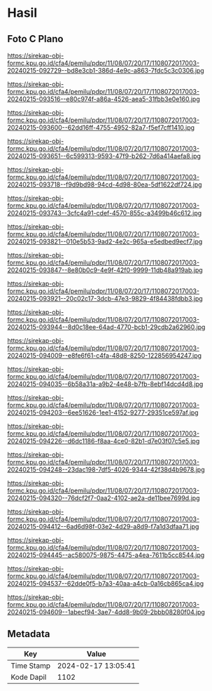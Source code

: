 # Hasil

## Foto C Plano

https://sirekap-obj-formc.kpu.go.id/cfa4/pemilu/pdpr/11/08/07/20/17/1108072017003-20240215-092729--bd8e3cb1-386d-4e9c-a863-7fdc5c3c0306.jpg

https://sirekap-obj-formc.kpu.go.id/cfa4/pemilu/pdpr/11/08/07/20/17/1108072017003-20240215-093516--e80c974f-a86a-4526-aea5-31fbb3e0e160.jpg

https://sirekap-obj-formc.kpu.go.id/cfa4/pemilu/pdpr/11/08/07/20/17/1108072017003-20240215-093600--62dd16ff-4755-4952-82a7-f5ef7cff1410.jpg

https://sirekap-obj-formc.kpu.go.id/cfa4/pemilu/pdpr/11/08/07/20/17/1108072017003-20240215-093651--6c599313-9593-47f9-b262-7d6a414aefa8.jpg

https://sirekap-obj-formc.kpu.go.id/cfa4/pemilu/pdpr/11/08/07/20/17/1108072017003-20240215-093718--f9d9bd98-94cd-4d98-80ea-5df1622df724.jpg

https://sirekap-obj-formc.kpu.go.id/cfa4/pemilu/pdpr/11/08/07/20/17/1108072017003-20240215-093743--3cfc4a91-cdef-4570-855c-a3499b46c612.jpg

https://sirekap-obj-formc.kpu.go.id/cfa4/pemilu/pdpr/11/08/07/20/17/1108072017003-20240215-093821--010e5b53-9ad2-4e2c-965a-e5edbed9ecf7.jpg

https://sirekap-obj-formc.kpu.go.id/cfa4/pemilu/pdpr/11/08/07/20/17/1108072017003-20240215-093847--8e80b0c9-4e9f-42f0-9999-11db48a919ab.jpg

https://sirekap-obj-formc.kpu.go.id/cfa4/pemilu/pdpr/11/08/07/20/17/1108072017003-20240215-093921--20c02c17-3dcb-47e3-9829-4f84438fdbb3.jpg

https://sirekap-obj-formc.kpu.go.id/cfa4/pemilu/pdpr/11/08/07/20/17/1108072017003-20240215-093944--8d0c18ee-64ad-4770-bcb1-29cdb2a62960.jpg

https://sirekap-obj-formc.kpu.go.id/cfa4/pemilu/pdpr/11/08/07/20/17/1108072017003-20240215-094009--e8fe6f61-c4fa-48d8-8250-122856954247.jpg

https://sirekap-obj-formc.kpu.go.id/cfa4/pemilu/pdpr/11/08/07/20/17/1108072017003-20240215-094035--6b58a31a-a9b2-4e48-b7fb-8ebf14dcd4d8.jpg

https://sirekap-obj-formc.kpu.go.id/cfa4/pemilu/pdpr/11/08/07/20/17/1108072017003-20240215-094203--6ee51626-1ee1-4152-9277-29351ce597af.jpg

https://sirekap-obj-formc.kpu.go.id/cfa4/pemilu/pdpr/11/08/07/20/17/1108072017003-20240215-094226--d6dc1186-f8aa-4ce0-82b1-d7e03f07c5e5.jpg

https://sirekap-obj-formc.kpu.go.id/cfa4/pemilu/pdpr/11/08/07/20/17/1108072017003-20240215-094248--23dac198-7df5-4026-9344-42f38d4b9678.jpg

https://sirekap-obj-formc.kpu.go.id/cfa4/pemilu/pdpr/11/08/07/20/17/1108072017003-20240215-094320--76dcf2f7-0aa2-4102-ae2a-de11bee7699d.jpg

https://sirekap-obj-formc.kpu.go.id/cfa4/pemilu/pdpr/11/08/07/20/17/1108072017003-20240215-094412--6ad6d98f-03e2-4d29-a8d9-f7a1d3dfaa71.jpg

https://sirekap-obj-formc.kpu.go.id/cfa4/pemilu/pdpr/11/08/07/20/17/1108072017003-20240215-094445--ac580075-9875-4475-a4ea-7611b5cc8544.jpg

https://sirekap-obj-formc.kpu.go.id/cfa4/pemilu/pdpr/11/08/07/20/17/1108072017003-20240215-094537--62dde0f5-b7a3-40aa-a4cb-0a16cb865ca4.jpg

https://sirekap-obj-formc.kpu.go.id/cfa4/pemilu/pdpr/11/08/07/20/17/1108072017003-20240215-094609--1abecf94-3ae7-4dd8-9b09-2bbb08280f04.jpg


## Metadata

| Key        | Value               |
| ---------- | ------------------- |
| Time Stamp | 2024-02-17 13:05:41 |
| Kode Dapil | 1102                |



